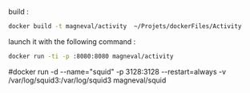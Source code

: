 build :
``` bash
docker build -t magneval/activity  ~/Projets/dockerFiles/Activity
```
launch it with the following command :
``` bash
docker run -ti -p :8080:8080 magneval/activity
```
#docker run -d --name="squid" -p 3128:3128 --restart=always -v /var/log/squid3:/var/log/squid3 magneval/squid


